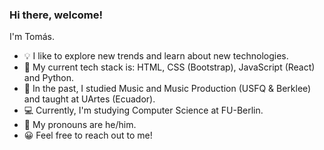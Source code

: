 ### Hi there, welcome!

I'm Tomás.

- 💡  I like to explore new trends and learn about new technologies.
- 🌱  My current tech stack is: HTML, CSS (Bootstrap), JavaScript (React) and Python.
- 🎸  In the past, I studied Music and Music Production (USFQ & Berklee) and taught at UArtes (Ecuador).
- 💻  Currently, I'm studying Computer Science at FU-Berlin.
- 💬  My pronouns are he/him.
- 😀  Feel free to reach out to me! 
